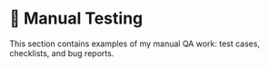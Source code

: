 # 📝 Manual Testing

This section contains examples of my manual QA work: test cases, checklists, and bug reports.
